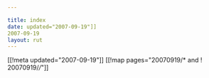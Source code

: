 ```yaml
---

title: index
date: updated="2007-09-19"]]
2007-09-19
layout: rut
---
```


[[!meta updated="2007-09-19"]]
[[!map pages="20070919/* and ! 20070919/*/*"]]
